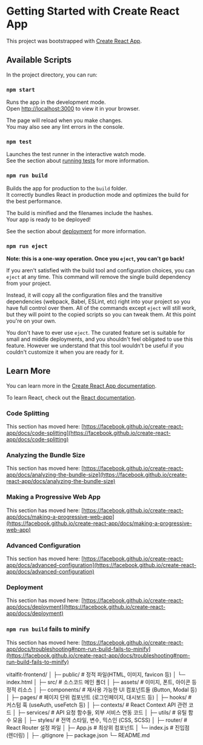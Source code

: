 # Getting Started with Create React App

This project was bootstrapped with [Create React App](https://github.com/facebook/create-react-app).

## Available Scripts

In the project directory, you can run:

### `npm start`

Runs the app in the development mode.\
Open [http://localhost:3000](http://localhost:3000) to view it in your browser.

The page will reload when you make changes.\
You may also see any lint errors in the console.

### `npm test`

Launches the test runner in the interactive watch mode.\
See the section about [running tests](https://facebook.github.io/create-react-app/docs/running-tests) for more information.

### `npm run build`

Builds the app for production to the `build` folder.\
It correctly bundles React in production mode and optimizes the build for the best performance.

The build is minified and the filenames include the hashes.\
Your app is ready to be deployed!

See the section about [deployment](https://facebook.github.io/create-react-app/docs/deployment) for more information.

### `npm run eject`

**Note: this is a one-way operation. Once you `eject`, you can't go back!**

If you aren't satisfied with the build tool and configuration choices, you can `eject` at any time. This command will remove the single build dependency from your project.

Instead, it will copy all the configuration files and the transitive dependencies (webpack, Babel, ESLint, etc) right into your project so you have full control over them. All of the commands except `eject` will still work, but they will point to the copied scripts so you can tweak them. At this point you're on your own.

You don't have to ever use `eject`. The curated feature set is suitable for small and middle deployments, and you shouldn't feel obligated to use this feature. However we understand that this tool wouldn't be useful if you couldn't customize it when you are ready for it.

## Learn More

You can learn more in the [Create React App documentation](https://facebook.github.io/create-react-app/docs/getting-started).

To learn React, check out the [React documentation](https://reactjs.org/).

### Code Splitting

This section has moved here: [https://facebook.github.io/create-react-app/docs/code-splitting](https://facebook.github.io/create-react-app/docs/code-splitting)

### Analyzing the Bundle Size

This section has moved here: [https://facebook.github.io/create-react-app/docs/analyzing-the-bundle-size](https://facebook.github.io/create-react-app/docs/analyzing-the-bundle-size)

### Making a Progressive Web App

This section has moved here: [https://facebook.github.io/create-react-app/docs/making-a-progressive-web-app](https://facebook.github.io/create-react-app/docs/making-a-progressive-web-app)

### Advanced Configuration

This section has moved here: [https://facebook.github.io/create-react-app/docs/advanced-configuration](https://facebook.github.io/create-react-app/docs/advanced-configuration)

### Deployment

This section has moved here: [https://facebook.github.io/create-react-app/docs/deployment](https://facebook.github.io/create-react-app/docs/deployment)

### `npm run build` fails to minify

This section has moved here: [https://facebook.github.io/create-react-app/docs/troubleshooting#npm-run-build-fails-to-minify](https://facebook.github.io/create-react-app/docs/troubleshooting#npm-run-build-fails-to-minify)

vitalfit-frontend/
│
├─ public/ # 정적 파일(HTML, 이미지, favicon 등)
│ └─ index.html
│
├─ src/ # 소스코드 메인 폴더
│ ├─ assets/ # 이미지, 폰트, 아이콘 등 정적 리소스
│ ├─ components/ # 재사용 가능한 UI 컴포넌트들 (Button, Modal 등)
│ ├─ pages/ # 페이지 단위 컴포넌트 (로그인페이지, 대시보드 등)
│ ├─ hooks/ # 커스텀 훅 (useAuth, useFetch 등)
│ ├─ contexts/ # React Context API 관련 코드
│ ├─ services/ # API 요청 함수들, 외부 서비스 연동 코드
│ ├─ utils/ # 유틸 함수 모음
│ ├─ styles/ # 전역 스타일, 변수, 믹스인 (CSS, SCSS)
│ ├─ router/ # React Router 설정 파일
│ ├─ App.js # 최상위 컴포넌트
│ └─ index.js # 진입점 (렌더링)
│
├─ .gitignore
├─ package.json
└─ README.md
